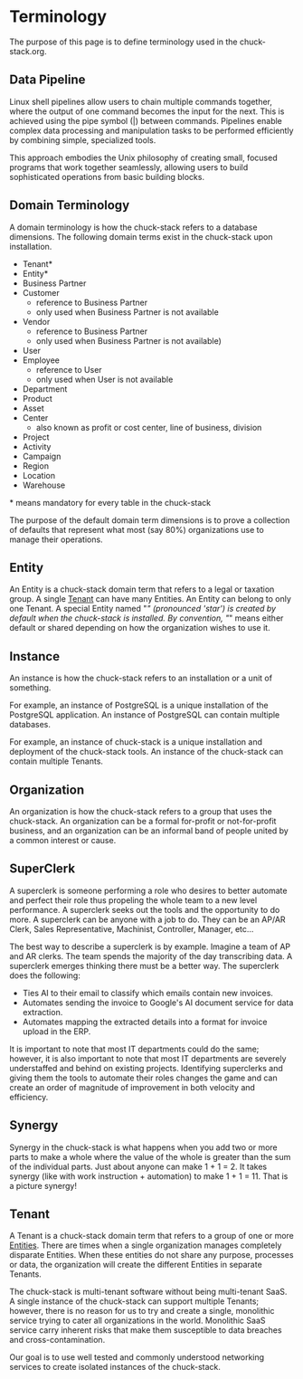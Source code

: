 # Terminology

The purpose of this page is to define terminology used in the chuck-stack.org.

## Data Pipeline

Linux shell pipelines allow users to chain multiple commands together, where the output of one command becomes the input for the next. This is achieved using the pipe symbol (|) between commands. Pipelines enable complex data processing and manipulation tasks to be performed efficiently by combining simple, specialized tools. 

This approach embodies the Unix philosophy of creating small, focused programs that work together seamlessly, allowing users to build sophisticated operations from basic building blocks.

## Domain Terminology

A domain terminology is how the chuck-stack refers to a database dimensions. The following domain terms exist in the chuck-stack upon installation.

- Tenant*
- Entity*
- Business Partner
- Customer
  - reference to Business Partner
  - only used when Business Partner is not available
- Vendor
  - reference to Business Partner
  - only used when Business Partner is not available)
- User
- Employee
  - reference to User
  - only used when User is not available
- Department
- Product
- Asset
- Center
  - also known as profit or cost center, line of business, division
- Project
- Activity
- Campaign
- Region
- Location
- Warehouse

\* means mandatory for every table in the chuck-stack

The purpose of the default domain term dimensions is to prove a collection of defaults that represent what most (say 80%) organizations use to manage their operations.

## Entity

An Entity is a chuck-stack domain term that refers to a legal or taxation group. A single [Tenant](./terminology.md#tenant) can have many Entities. An Entity can belong to only one Tenant. A special Entity named "*" (pronounced 'star') is created by default when the chuck-stack is installed. By convention, "*" means either default or shared depending on how the organization wishes to use it.

## Instance

An instance is how the chuck-stack refers to an installation or a unit of something. 

For example, an instance of PostgreSQL is a unique installation of the PostgreSQL application. An instance of PostgreSQL can contain multiple databases.

For example, an instance of chuck-stack is a unique installation and deployment of the chuck-stack tools. An instance of the chuck-stack can contain multiple Tenants.

## Organization

An organization is how the chuck-stack refers to a group that uses the chuck-stack. An organization can be a formal for-profit or not-for-profit business, and an organization can be an informal band of people united by a common interest or cause.

## SuperClerk

A superclerk is someone performing a role who desires to better automate and perfect their role thus propeling the whole team to a new level performance. A superclerk seeks out the tools and the opportunity to do more. A superclerk can be anyone with a job to do. They can be an AP/AR Clerk, Sales Representative, Machinist, Controller, Manager, etc...

The best way to describe a superclerk is by example. Imagine a team of AP and AR clerks. The team spends the majority of the day transcribing data. A superclerk emerges thinking there must be a better way. The superclerk does the following:

- Ties AI to their email to classify which emails contain new invoices.
- Automates sending the invoice to Google's AI document service for data extraction.
- Automates mapping the extracted details into a format for invoice upload in the ERP.

It is important to note that most IT departments could do the same; however, it is also important to note that most IT departments are severely understaffed and behind on existing projects. Identifying superclerks and giving them the tools to automate their roles changes the game and can create an order of magnitude of improvement in both velocity and efficiency.

## Synergy

Synergy in the chuck-stack is what happens when you add two or more parts to make a whole where the value of the whole is greater than the sum of the individual parts. Just about anyone can make 1 + 1 = 2. It takes synergy (like with work instruction + automation) to make 1 + 1 = 11. That is a picture synergy!

## Tenant

A Tenant is a chuck-stack domain term that refers to a group of one or more [Entities](./terminology.md#entity). There are times when a single organization manages completely disparate Entities. When these entities do not share any purpose, processes or data, the organization will create the different Entities in separate Tenants.

The chuck-stack is multi-tenant software without being multi-tenant SaaS. A single instance of the chuck-stack can support multiple Tenants; however, there is no reason for us to try and create a single, monolithic service trying to cater all organizations in the world. Monolithic SaaS service carry inherent risks that make them susceptible to data breaches and cross-contamination.

Our goal is to use well tested and commonly understood networking services to create isolated instances of the chuck-stack.
